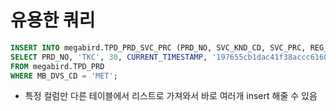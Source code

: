 # 유용한 쿼리

```sql
INSERT INTO megabird.TPD_PRD_SVC_PRC (PRD_NO, SVC_KND_CD, SVC_PRC, REG_DTT, REGR_ID, MOD_DTT, MODF_ID)
SELECT PRD_NO, 'TKC', 30, CURRENT_TIMESTAMP, '197655cb1dac41f38accc6160d45d9a2', CURRENT_TIMESTAMP, '197655cb1dac41f38accc6160d45d9a2'
FROM megabird.TPD_PRD
WHERE MB_DVS_CD = 'MET';
```
- 특정 컬럼만 다른 테이블에서 리스트로 가져와서 바로 여러개 insert 해줄 수 있음